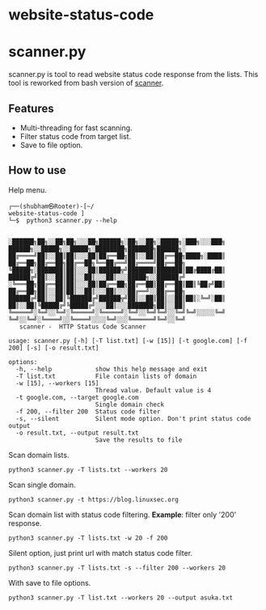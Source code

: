 # website-status-code
# scanner.py
scanner.py is tool to read website status code response from the lists. This tool is reworked from bash version of [scanner](https://github.com/shubham-rooter/website-status-code).




## Features
- Multi-threading for fast scanning.
- Filter status code from target list.
- Save to file option.

## How to use
Help menu.
```
┌──(shubham㉿Rooter)-[~/
website-status-code ]
└─$  python3 scanner.py --help


░██████╗██╗░░██╗██╗░░░██╗██████╗░██╗░░██╗░█████╗░███╗░░░███╗  ██████╗░░█████╗░░█████╗░████████╗███████╗██████╗░
██╔════╝██║░░██║██║░░░██║██╔══██╗██║░░██║██╔══██╗████╗░████║  ██╔══██╗██╔══██╗██╔══██╗╚══██╔══╝██╔════╝██╔══██╗
╚█████╗░███████║██║░░░██║██████╦╝███████║███████║██╔████╔██║  ██████╔╝██║░░██║██║░░██║░░░██║░░░█████╗░░██████╔╝
░╚═══██╗██╔══██║██║░░░██║██╔══██╗██╔══██║██╔══██║██║╚██╔╝██║  ██╔══██╗██║░░██║██║░░██║░░░██║░░░██╔══╝░░██╔══██╗
██████╔╝██║░░██║╚██████╔╝██████╦╝██║░░██║██║░░██║██║░╚═╝░██║  ██║░░██║╚█████╔╝╚█████╔╝░░░██║░░░███████╗██║░░██║
╚═════╝░╚═╝░░╚═╝░╚═════╝░╚═════╝░╚═╝░░╚═╝╚═╝░░╚═╝╚═╝░░░░░╚═╝  ╚═╝░░╚═╝░╚════╝░░╚════╝░░░░╚═╝░░░╚══════╝╚═╝░░╚═╝ 
   scanner -  HTTP Status Code Scanner
    
usage: scanner.py [-h] [-T list.txt] [-w [15]] [-t google.com] [-f 200] [-s] [-o result.txt]

options:
  -h, --help            show this help message and exit
  -T list.txt           File contain lists of domain
  -w [15], --workers [15]
                        Thread value. Default value is 4
  -t google.com, --target google.com
                        Single domain check
  -f 200, --filter 200  Status code filter
  -s, --silent          Silent mode option. Don't print status code output
  -o result.txt, --output result.txt
                        Save the results to file
```
Scan domain lists.
```
python3 scanner.py -T lists.txt --workers 20
```
Scan single domain.
```
python3 scanner.py -t https://blog.linuxsec.org
```
Scan domain list with status code filtering.
**Example**: filter only '200' response.
```
python3 scanner.py -T lists.txt -w 20 -f 200
```
Silent option, just print url with match status code filter.
```
python3 scanner.py -T lists.txt -s --filter 200 --workers 20
```
With save to file options.
```
python3 scanner.py -T list.txt --workers 20 --output asuka.txt
```
